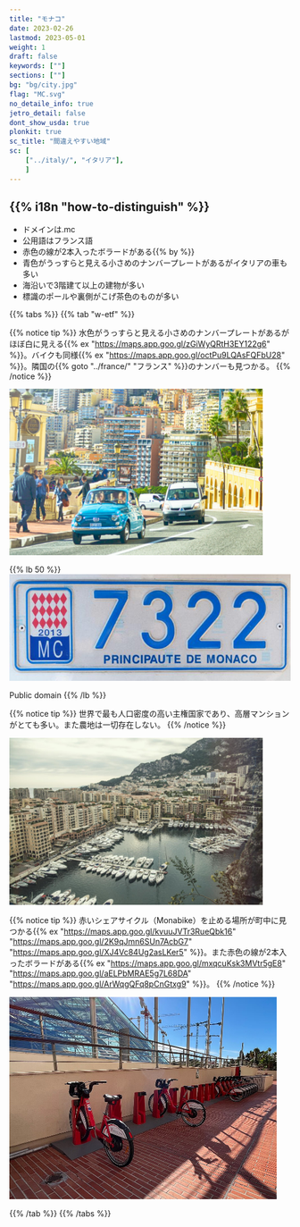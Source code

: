 ```yaml
---
title: "モナコ"
date: 2023-02-26
lastmod: 2023-05-01
weight: 1
draft: false
keywords: [""]
sections: [""]
bg: "bg/city.jpg"
flag: "MC.svg"
no_detaile_info: true
jetro_detail: false
dont_show_usda: true
plonkit: true
sc_title: "間違えやすい地域"
sc: [
    ["../italy/", "イタリア"],
    ]
---
```


<div class="main-desciption country-description">
    <h2 class="section-title">{{% i18n "how-to-distinguish" %}}</h2>
    <ul class="rule-list">
        <li>ドメインは<span class="quiz">.mc</span></li>
        <li>公用語はフランス語</li>
        <li><span class="quiz">赤</span>色の線が2本入ったボラードがある{{% by %}}</li>
        <li><span class="quiz">青</span>色がうっすらと見える小さめのナンバープレートがあるがイタリアの車も多い</li>
        <li>海沿いで3階建て以上の建物が多い</li>
        <li class="no-evidence">標識のポールや裏側がこげ茶色のものが多い</li>
    </ul>
</div>

{{% tabs %}}
{{% tab "w-etf" %}}

{{% notice tip %}}
<span class="quiz">水</span>色がうっすらと見える小さめのナンバープレートがあるがほぼ白に見える{{% ex "https://maps.app.goo.gl/zGiWyQRtH3EY122g6" %}}。バイクも同様{{% ex "https://maps.app.goo.gl/octPu9LQAsFQFbU28" %}}。隣国の{{% goto "../france/" "フランス" %}}のナンバーも見つかる。
{{% /notice %}}
<div class="googlemap-if no-margin">
<img src="./road.jpg" width="90%">
</div>

{{% lb 50 %}}
![](lp.jpg)

Public domain
{{% /lb %}}


{{% notice tip %}}
世界で最も人口密度の高い主権国家であり、高層マンションがとても多い。また農地は一切存在しない。
{{% /notice %}}
<div class="googlemap-if no-margin">
<img src="./monaco_monte_carlo_mediterranean.jpg" width="90%">
</div>

{{% notice tip %}}
赤いシェアサイクル（Monabike）を止める場所が町中に見つかる{{% ex "https://maps.app.goo.gl/kvuuJVTr3RueQbk16" "https://maps.app.goo.gl/2K9qJmn6SUn7AcbG7" "https://maps.app.goo.gl/XJ4Vc84Ug2asLKer5" %}}。また<span class="quiz">赤</span>色の線が2本入ったボラードがある{{% ex "https://maps.app.goo.gl/mxqcuKsk3MVtr5gE8" "https://maps.app.goo.gl/aELPbMRAE5g7L68DA" "https://maps.app.goo.gl/ArWqgQFq8pCnGtxg9" %}}。
{{% /notice %}}
<div class="googlemap-if no-margin">
<img src="./952px-Station_MonaBike_(Grimaldi_Forum)_en_novembre_2021.jpg" width="95%">
</div>

{{% /tab %}}
{{% /tabs  %}}